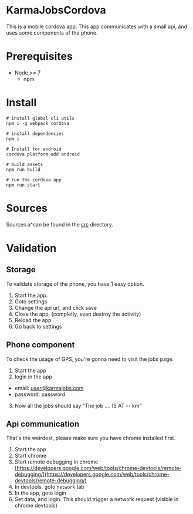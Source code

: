 # KarmaJobsCordova

This is a mobile cordova app.
This app communicates with a small api, and uses some components of the phone.

# Prerequisites

- Node >= 7
  - npm

# Install

```
# install global cli utils
npm i -g webpack cordova

# install dependencies
npm i

# Install for android
cordova platform add android

# build assets
npm run build

# run the cordova app
npm run start
```

# Sources

Sources a^can be found in the [src](src) directory.

# Validation

## Storage

To validate storage of the phone, you have 1 easy option.

1. Start the app.
2. Goto settings
3. Change the api url, and click save
4. Close the app, (completly, even destroy the activity)
5. Reload the app
6. Go back to settings

## Phone component

To check the usage of GPS, you're gonna need to visit the jobs page.

1. Start the app
2. login in the app
  - email: user@karmajobs.com
  - password: password
3. Now all the jobs should say "The job .... IS AT -- km"

## Api communication

That's the weirdest, please make sure you have chrome installed first.

1. Start the app
2. Start chrome
3. Start remote debugging in chrome [https://developers.google.com/web/tools/chrome-devtools/remote-debugging/](https://developers.google.com/web/tools/chrome-devtools/remote-debugging/)
4. In devtools, goto `network` tab
5. In the app, goto login
6. Set data, and login. This should trigger a network request (visible in chrome devtools)
